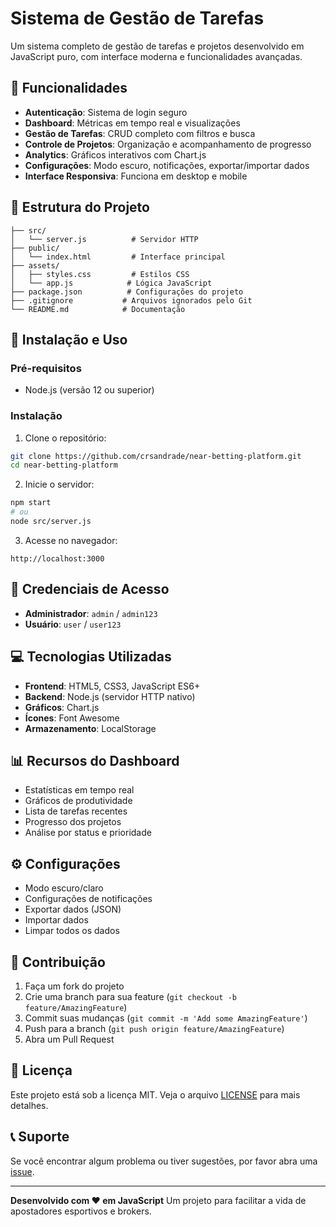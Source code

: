 # Sistema de Gestão de Tarefas

Um sistema completo de gestão de tarefas e projetos desenvolvido em JavaScript puro, com interface moderna e funcionalidades avançadas.

## 🚀 Funcionalidades

- **Autenticação**: Sistema de login seguro
- **Dashboard**: Métricas em tempo real e visualizações
- **Gestão de Tarefas**: CRUD completo com filtros e busca
- **Controle de Projetos**: Organização e acompanhamento de progresso
- **Analytics**: Gráficos interativos com Chart.js
- **Configurações**: Modo escuro, notificações, exportar/importar dados
- **Interface Responsiva**: Funciona em desktop e mobile

## 📁 Estrutura do Projeto

```
├── src/
│   └── server.js          # Servidor HTTP
├── public/
│   └── index.html         # Interface principal
├── assets/
│   ├── styles.css         # Estilos CSS
│   └── app.js            # Lógica JavaScript
├── package.json          # Configurações do projeto
├── .gitignore           # Arquivos ignorados pelo Git
└── README.md            # Documentação
```

## 🔧 Instalação e Uso

### Pré-requisitos
- Node.js (versão 12 ou superior)

### Instalação

1. Clone o repositório:
```bash
git clone https://github.com/crsandrade/near-betting-platform.git
cd near-betting-platform
```

2. Inicie o servidor:
```bash
npm start
# ou
node src/server.js
```

3. Acesse no navegador:
```
http://localhost:3000
```

## 🔐 Credenciais de Acesso

- **Administrador**: `admin` / `admin123`
- **Usuário**: `user` / `user123`

## 💻 Tecnologias Utilizadas

- **Frontend**: HTML5, CSS3, JavaScript ES6+
- **Backend**: Node.js (servidor HTTP nativo)
- **Gráficos**: Chart.js
- **Ícones**: Font Awesome
- **Armazenamento**: LocalStorage

## 📊 Recursos do Dashboard

- Estatísticas em tempo real
- Gráficos de produtividade
- Lista de tarefas recentes
- Progresso dos projetos
- Análise por status e prioridade

## ⚙️ Configurações

- Modo escuro/claro
- Configurações de notificações
- Exportar dados (JSON)
- Importar dados
- Limpar todos os dados

## 🤝 Contribuição

1. Faça um fork do projeto
2. Crie uma branch para sua feature (`git checkout -b feature/AmazingFeature`)
3. Commit suas mudanças (`git commit -m 'Add some AmazingFeature'`)
4. Push para a branch (`git push origin feature/AmazingFeature`)
5. Abra um Pull Request

## 📝 Licença

Este projeto está sob a licença MIT. Veja o arquivo [LICENSE](LICENSE) para mais detalhes.

## 📞 Suporte

Se você encontrar algum problema ou tiver sugestões, por favor abra uma [issue](https://github.com/crsandrade/near-betting-platform/issues).

---

**Desenvolvido com ❤️ em JavaScript**
Um projeto para facilitar a vida de apostadores esportivos e brokers.
